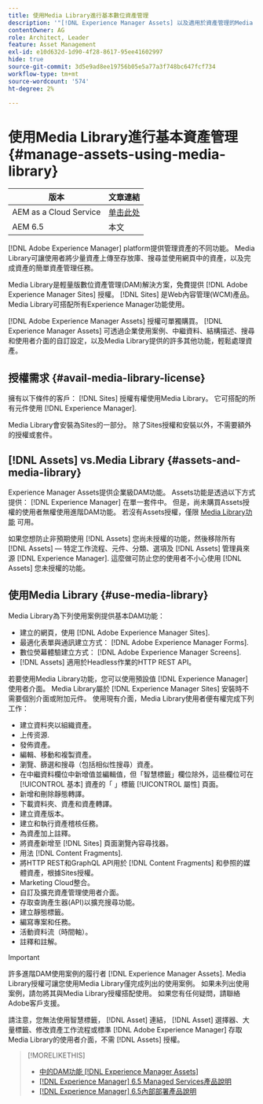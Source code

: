 ```yaml
---
title: 使用Media Library進行基本數位資產管理
description: '"[!DNL Experience Manager Assets] 以及適用於資產管理的Media Library。」'
contentOwner: AG
role: Architect, Leader
feature: Asset Management
exl-id: e10d632d-1d90-4f28-8617-95ee41602997
hide: true
source-git-commit: 3d5e9ad8ee19756b05e5a77a3f748bc647fcf734
workflow-type: tm+mt
source-wordcount: '574'
ht-degree: 2%

---
```



# 使用Media Library進行基本資產管理 {#manage-assets-using-media-library}

| 版本 | 文章連結 |
| -------- | ---------------------------- |
| AEM as a Cloud Service | [单击此处](https://experienceleague.adobe.com/docs/experience-manager-cloud-service/content/assets/admin/medialibrary.html?lang=en) |
| AEM 6.5 | 本文 |

[!DNL Adobe Experience Manager] platform提供管理資產的不同功能。 Media Library可讓使用者將少量資產上傳至存放庫、搜尋並使用網頁中的資產，以及完成資產的簡單資產管理任務。

Media Library是輕量版數位資產管理(DAM)解決方案，免費提供 [!DNL Adobe Experience Manager Sites] 授權。 [!DNL Sites] 是Web內容管理(WCM)產品。 Media Library可搭配所有Experience Manager功能使用。

[!DNL Adobe Experience Manager Assets] 授權可單獨購買。 [!DNL Experience Manager Assets] 可透過企業使用案例、中繼資料、結構描述、搜尋和使用者介面的自訂設定，以及Media Library提供的許多其他功能，輕鬆處理資產。

## 授權需求 {#avail-media-library-license}

擁有以下條件的客戶： [!DNL Sites] 授權有權使用Media Library。 它可搭配的所有元件使用 [!DNL Experience Manager].

Media Library會安裝為Sites的一部分。 除了Sites授權和安裝以外，不需要額外的授權或套件。

## [!DNL Assets] vs.Media Library {#assets-and-media-library}

Experience Manager Assets提供企業級DAM功能。 Assets功能是透過以下方式提供： [!DNL Experience Manager] 在單一套件中。 但是，尚未購買Assets授權的使用者無權使用進階DAM功能。 若沒有Assets授權，僅限 [Media Library功能](#use-media-library) 可用。

如果您想防止非預期使用 [!DNL Assets] 您尚未授權的功能，然後移除所有 [!DNL Assets] — 特定工作流程、元件、分類、選項及 [!DNL Assets] 管理員來源 [!DNL Experience Manager]. 這麼做可防止您的使用者不小心使用 [!DNL Assets] 您未授權的功能。

## 使用Media Library {#use-media-library}

Media Library為下列使用案例提供基本DAM功能：

* 建立的網頁，使用 [!DNL Adobe Experience Manager Sites].
* 最適化表單與通訊建立方式： [!DNL Adobe Experience Manager Forms].
* 數位熒幕體驗建立方式： [!DNL Adobe Experience Manager Screens].
* [!DNL Assets] 適用於Headless作業的HTTP REST API。

<!--
 TBD: Remove this after confirmation. May need to merge this list with the list provided by PMs.
* Static renditions

-->

若要使用Media Library功能，您可以使用預設值 [!DNL Experience Manager] 使用者介面。 Media Library屬於 [!DNL Experience Manager Sites] 安裝時不需要個別介面或附加元件。 使用現有介面，Media Library使用者便有權完成下列工作：

* 建立資料夾以組織資產。
* 上传资源.
* 發佈資產。
* 編輯、移動和複製資產。
* 瀏覽、篩選和搜尋（包括相似性搜尋）資產。
* 在中繼資料欄位中新增值並編輯值，但「智慧標籤」欄位除外，這些欄位可在 [!UICONTROL 基本] 資產的「 」標籤 [!UICONTROL 屬性] 頁面。
* 新增和刪除靜態轉譯。
* 下載資料夾、資產和資產轉譯。
* 建立資產版本。
* 建立和執行資產稽核任務。
* 為資產加上註釋。
* 將資產新增至 [!DNL Sites] 頁面瀏覽內容尋找器。
* 用法 [!DNL Content Fragments].
* 將HTTP REST和GraphQL API用於 [!DNL Content Fragments] 和參照的媒體資產，根據Sites授權。
* Marketing Cloud整合。
* 自訂及擴充資產管理使用者介面。
* 存取查詢產生器(API)以擴充搜尋功能。
* 建立靜態標籤。
* 編寫專案和任務。
* 活動資料流（時間軸）。
* 註釋和註解。

<!-- TBD: Define exactly which basic Assets workflow are available for use with Media Library?

As per PM, we must avoid stating such a list, as we don't have a list that makes sense in Cloud Service.
-->

>[!IMPORTANT]
>
>許多進階DAM使用案例的履行者 [!DNL Experience Manager Assets]. Media Library授權可讓您使用Media Library僅完成列出的使用案例。 如果未列出使用案例，請勿將其與Media Library授權搭配使用。 如果您有任何疑問，請聯絡Adobe客戶支援。

請注意，您無法使用智慧標籤， [!DNL Asset] 連結， [!DNL Asset] 選擇器、大量標籤、修改資產工作流程或標準 [!DNL Adobe Experience Manager] 存取Media Library的使用者介面，不需 [!DNL Assets] 授權。

<!-- TBD: Add a CTA - how to contact Adobe for queries. -->

>[!MORELIKETHIS]
>
>* [中的DAM功能 [!DNL Experience Manager Assets]](https://experienceleague.adobe.com/docs/experience-manager-65/assets/home.html)
>* [[!DNL Experience Manager] 6.5 Managed Services產品說明](https://helpx.adobe.com/legal/product-descriptions/adobe-experience-manager-managed-services.html)
>* [[!DNL Experience Manager] 6.5內部部署產品說明](https://helpx.adobe.com/legal/product-descriptions/adobe-experience-manager-on-premise.html)

